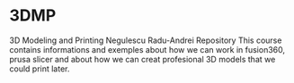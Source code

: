 # 3DMP
3D Modeling and Printing Negulescu Radu-Andrei Repository
This course contains informations and exemples about how we can work in fusion360, prusa slicer and about how we can creat profesional 3D models that we could print later.
